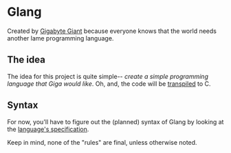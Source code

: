 # Glang
Created by [Gigabyte Giant](https://github.com/Gigabyte-Giant) because everyone knows that the world needs another lame programming language.

## The idea
The idea for this project is quite simple-- *create a simple programming language that Giga would like*.
Oh, and, the code will be [transpiled](https://en.wikipedia.org/wiki/Source-to-source_compiler) to C.

## Syntax
For now, you'll have to figure out the (planned) syntax of Glang by looking at the [language's specification](https://github.com/Gigabyte-Giant/Glang/blob/master/languageSpec.txt).

Keep in mind, none of the "rules" are final, unless otherwise noted.